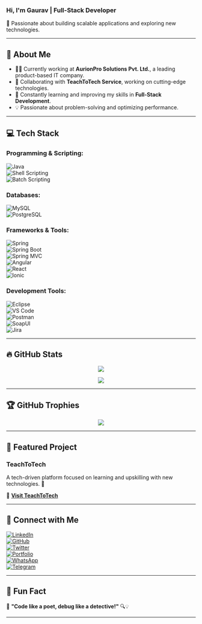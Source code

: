 ### Hi, I'm Gaurav | Full-Stack Developer  

🚀 Passionate about building scalable applications and exploring new technologies.

---

## 📌 About Me  
- 👨‍💻 Currently working at **AurionPro Solutions Pvt. Ltd.**, a leading product-based IT company.  
- 🚀 Collaborating with **TeachToTech Service**, working on cutting-edge technologies.  
- 🌱 Constantly learning and improving my skills in **Full-Stack Development**.  
- 💡 Passionate about problem-solving and optimizing performance.  

---

## 💻 Tech Stack  
### **Programming & Scripting:**  
![Java](https://img.shields.io/badge/Java-007396?style=for-the-badge&logo=java&logoColor=white)  
![Shell Scripting](https://img.shields.io/badge/Shell_Scripting-%23000000.svg?style=for-the-badge&logo=gnu-bash&logoColor=white)  
![Batch Scripting](https://img.shields.io/badge/Batch_Scripting-4E8EFF?style=for-the-badge)  

### **Databases:**  
![MySQL](https://img.shields.io/badge/MySQL-4479A1?style=for-the-badge&logo=mysql&logoColor=white)  
![PostgreSQL](https://img.shields.io/badge/PostgreSQL-316192?style=for-the-badge&logo=postgresql&logoColor=white)  

### **Frameworks & Tools:**  
![Spring](https://img.shields.io/badge/Spring-6DB33F?style=for-the-badge&logo=spring&logoColor=white)  
![Spring Boot](https://img.shields.io/badge/Spring_Boot-6DB33F?style=for-the-badge&logo=springboot&logoColor=white)  
![Spring MVC](https://img.shields.io/badge/Spring_MVC-6DB33F?style=for-the-badge)  
![Angular](https://img.shields.io/badge/Angular-DD0031?style=for-the-badge&logo=angular&logoColor=white)  
![React](https://img.shields.io/badge/React-61DAFB?style=for-the-badge&logo=react&logoColor=black)  
![Ionic](https://img.shields.io/badge/Ionic-3880FF?style=for-the-badge&logo=ionic&logoColor=white)  

### **Development Tools:**  
![Eclipse](https://img.shields.io/badge/Eclipse-2C2255?style=for-the-badge&logo=eclipse&logoColor=white)  
![VS Code](https://img.shields.io/badge/VS_Code-007ACC?style=for-the-badge&logo=visual-studio-code&logoColor=white)  
![Postman](https://img.shields.io/badge/Postman-FF6C37?style=for-the-badge&logo=postman&logoColor=white)  
![SoapUI](https://img.shields.io/badge/SoapUI-00BFB3?style=for-the-badge)  
![Jira](https://img.shields.io/badge/Jira-0052CC?style=for-the-badge&logo=jira&logoColor=white)  

---

## 🔥 GitHub Stats  
<p align="center">
  <img src="https://github-readme-stats.vercel.app/api?username=BhidwalGaurav&show_icons=true&theme=tokyonight" />
</p>

<p align="center">
  <img src="https://github-readme-streak-stats.herokuapp.com/?user=BhidwalGaurav&theme=tokyonight" />
</p>

---

## 🏆 GitHub Trophies  
<p align="center">
  <img src="https://github-profile-trophy.vercel.app/?username=BhidwalGaurav&theme=onedark" />
</p>

---

## 📂 Featured Project  
### **TeachToTech**  
A tech-driven platform focused on learning and upskilling with new technologies. 🚀  

🔗 **[Visit TeachToTech](https://teachtotech.in/)**  

---

## 💼 Connect with Me  
[![LinkedIn](https://img.shields.io/badge/LinkedIn-0077B5?style=for-the-badge&logo=linkedin&logoColor=white)](https://www.linkedin.com/in/gaurav2021/)  
[![GitHub](https://img.shields.io/badge/GitHub-181717?style=for-the-badge&logo=github&logoColor=white)](https://github.com/BhidwalGaurav)  
[![Twitter](https://img.shields.io/badge/Twitter-1DA1F2?style=for-the-badge&logo=twitter&logoColor=white)](https://twitter.com/yourhandle)  
[![Portfolio](https://img.shields.io/badge/Portfolio-FF5722?style=for-the-badge&logo=web&logoColor=white)](https://yourportfolio.com)  
[![WhatsApp](https://img.shields.io/badge/WhatsApp-25D366?style=for-the-badge&logo=whatsapp&logoColor=white)](https://wa.me/yourwhatsappnumber)  
[![Telegram](https://img.shields.io/badge/Telegram-26A5E4?style=for-the-badge&logo=telegram&logoColor=white)](https://t.me/yourtelegramhandle)  

---

## 🌟 Fun Fact  
🤨 **"Code like a poet, debug like a detective!"** 🔍💡  

---

